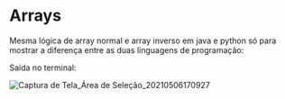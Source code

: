 # Arrays
Mesma lógica de array normal e array inverso em java e python só para mostrar a diferença entre as duas linguagens de programação:

Saída no terminal:

![Captura de Tela_Área de Seleção_20210506170927](https://user-images.githubusercontent.com/56509129/117359455-d3162e00-ae8d-11eb-9665-ad1f9c776fa8.png)
